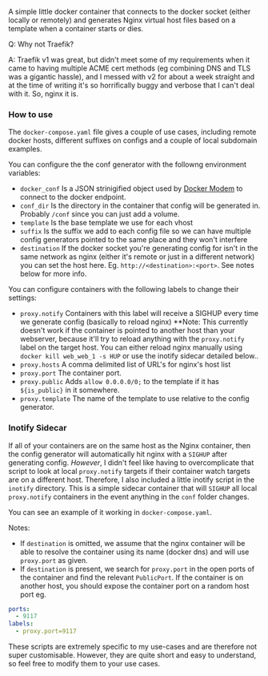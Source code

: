 A simple little docker container that connects to the docker socket (either locally or remotely) and generates Nginx virtual host files based on a template when a container starts or dies.

Q: Why not Traefik?

A: Traefik v1 was great, but didn't meet some of my requirements when it came to having multiple ACME cert methods (eg combining DNS and TLS was a gigantic hassle), and I messed with v2 for about a week straight and at the time of writing it's so horrifically buggy and verbose that I can't deal with it. So, nginx it is.

### How to use
The `docker-compose.yaml` file gives a couple of use cases, including remote docker hosts, different suffixes on configs and a couple of local subdomain examples.

You can configure the the conf generator with the followng environment variables:

* `docker_conf` Is a JSON strinigified object used by [Docker Modem](https://www.npmjs.com/package/docker-modem) to connect to the docker endpoint.
* `conf_dir` Is the directory in the container that config will be generated in. Probably `/conf` since you can just add a volume.
* `template` Is the base template we use for each vhost
* `suffix` Is the suffix we add to each config file so we can have multiple config generators pointed to the same place and they won't interfere
* `destination` If the docker socket you're generating config for isn't in the same network as nginx (either it's remote or just in a different network) you can set the host here. Eg. `http://<destination>:<port>`. See notes below for more info.

You can configure containers with the following labels to change their settings:

* `proxy.notify` Containers with this label will receive a SIGHUP every time we generate config (basically to reload nginx) **Note: This currently doesn't work if the container is pointed to another host than your webserver, because it'll try to reload anything with the `proxy.notify` label on the target host. You can either reload nginx manually using `docker kill web_web_1 -s HUP` or use the inotify sidecar detailed below..
* `proxy.hosts` A comma delimited list of URL's for nginx's host list
* `proxy.port` The container port.
* `proxy.public` Adds `allow 0.0.0.0/0;` to the template if it has `${is_public}` in it somewhere.
* `proxy.template` The name of the template to use relative to the config generator.

### Inotify Sidecar
If all of your containers are on the same host as the Nginx container, then the config generator will automatically hit nginx with a `SIGHUP` after generating config. _However_, I didn't feel like having to overcomplicate that script to look at local `proxy.notify` targets if their container watch targets are on a different host. Therefore, I also included a little inotify script in the `inotify` directory. This is a simple sidecar container that will `SIGHUP` all local `proxy.notify` containers in the event anything in the `conf` folder changes.

You can see an example of it working in `docker-compose.yaml`.

Notes:
* If `destination` is omitted, we assume that the nginx container will be able to resolve the container using its name (docker dns) and will use `proxy.port` as given.
* If `destination` is present, we search for `proxy.port` in the open ports of the container and find the relevant `PublicPort`. If the container is on another host, you should expose the container port on a random host port eg.
```yaml
ports:
  - 9117
labels:
  - proxy.port=9117
```

These scripts are extremely specific to my use-cases and are therefore not super customisable. However, they are quite short and easy to understand, so feel free to modify them to your use cases.